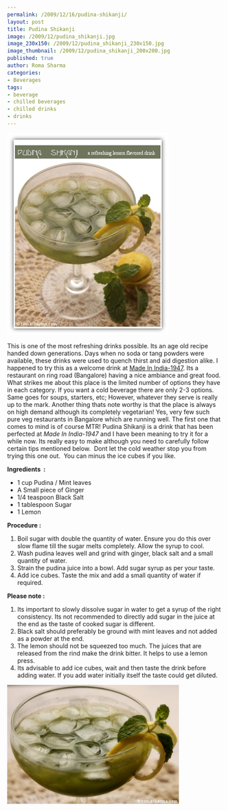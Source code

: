 ```yaml
--- 
permalink: /2009/12/16/pudina-shikanji/
layout: post
title: Pudina Shikanji
image: /2009/12/pudina_shikanji.jpg
image_230x150: /2009/12/pudina_shikanji_230x150.jpg
image_thumbnail: /2009/12/pudina_shikanji_200x200.jpg
published: true
author: Roma Sharma
categories: 
- Beverages
tags:
- beverage
- chilled beverages
- chilled drinks
- drinks
---
```

<img class="alignnone size-full wp-image-2114" title="pudina_shikanji" src="/2009/12/pudina_shikanji.jpg" alt="pudina_shikanji" width="375" height="468" />

This is one of the most refreshing drinks possible. Its an age old recipe handed down generations. Days when no soda or tang powders were available, these drinks were used to quench thirst and aid digestion alike. I happened to try this as a welcome drink at <a href="http://eveningflavors.com/Made-in-India/Bangalore/1761/">Made In India-1947</a>. Its a restaurant on ring road (Bangalore) having a nice ambiance and great food. What strikes me about this place is the limited number of options they have in each category. If you want a cold beverage there are only 2-3 options. Same goes for soups, starters, etc; However, whatever they serve is really up to the mark. Another thing thats note worthy is that the place is always on high demand although its completely vegetarian! Yes, very few such pure veg restaurants in Bangalore which are running well. The first one that comes to mind is of course MTR!<!--more-->
Pudina Shikanji is a drink that has been perfected at <em>Made In India-1947</em> and I have been meaning to try it for a while now. Its really easy to make although you need to carefully follow certain tips mentioned below.  Dont let the cold weather stop you from trying this one out.  You can minus the ice cubes if you like.

<strong>Ingredients  :</strong>
<ul>
	<li> 1 cup Pudina / Mint leaves</li>
	<li> A Small piece of Ginger</li>
	<li> 1/4 teaspoon Black Salt</li>
	<li> 1 tablespoon Sugar</li>
	<li> 1 Lemon</li>
</ul>
<strong>Procedure :</strong>
<ol>
	<li> Boil sugar with double the quantity of water. Ensure you do this over slow flame till the sugar melts completely. Allow the syrup to cool.</li>
	<li> Wash pudina leaves well and grind with ginger, black salt and a small quantity of water.</li>
	<li> Strain the pudina juice into a bowl. Add sugar syrup as per your taste.</li>
	<li>Add ice cubes. Taste the mix and add a small quantity of water if required.</li>
</ol>
<strong>Please note :</strong>
<ol>
	<li> Its important to slowly dissolve sugar in water to get a syrup of the right consistency. Its not recommended to directly add sugar in the juice at the end as the taste of cooked sugar is different.</li>
	<li> Black salt should preferably be ground with mint leaves and not added as a powder at the end.</li>
	<li>The lemon should not be squeezed too much. The juices that are released from the rind make the drink bitter. It helps to use a lemon press.</li>
	<li> Its advisable to add ice cubes, wait and then taste the drink before adding water. If you add water initially itself the taste could get diluted.</li>
</ol>
<img class="alignnone size-full wp-image-2115" title="Ice_cubes" src="/2009/12/ice_cubes.jpg" alt="Ice_cubes" width="400" height="276" />
